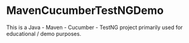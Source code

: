 # MavenCucumberTestNGDemo
This is a Java - Maven - Cucumber - TestNG project primarily used for educational / demo purposes.
